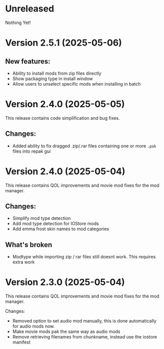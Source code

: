# Unreleased

Nothing Yet!

# Version 2.5.1 (2025-05-06)

## New features:
- Ability to install mods from zip files directly
- Show packaging type in install window
- Allow users to unselect specific mods when installing in batch

# Version 2.4.0 (2025-05-05)

This release contains code simplification and bug fixes.

## Changes:
- Added ability to fix dragged .zip/.rar files containing one or more `.pak` files into repak gui 

# Version 2.4.0 (2025-05-04)

This release contains QOL improvements and movie mod fixes for the mod manager.

## Changes:
- Simplify mod type detection
- Add mod type detection for IOStore mods
- Add emma frost skin names to mod categories

## What's broken
- Modtype while importing zip / rar files still doesnt work. This requires extra work

# Version 2.3.0 (2025-05-04)

This release contains QOL improvements and movie mod fixes for the mod manager.

Changes:
 - Removed option to set audio mod manually, this is done automatically for audio mods now.
 - Make movie mods pak the same way as audio mods
 - Remove retrieving filenames from chunkname, instead use the iostore manifest